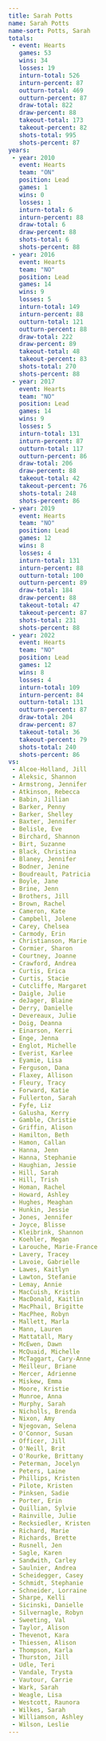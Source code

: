 ```yaml
---
title: Sarah Potts
name: Sarah Potts
name-sort: Potts, Sarah
totals:
 - event: Hearts
   games: 53
   wins: 34
   losses: 19
   inturn-total: 526
   inturn-percent: 87
   outturn-total: 469
   outturn-percent: 87
   draw-total: 822
   draw-percent: 88
   takeout-total: 173
   takeout-percent: 82
   shots-total: 995
   shots-percent: 87
years:
 - year: 2010
   event: Hearts
   team: "ON"
   position: Lead
   games: 1
   wins: 0
   losses: 1
   inturn-total: 6
   inturn-percent: 88
   draw-total: 6
   draw-percent: 88
   shots-total: 6
   shots-percent: 88
 - year: 2016
   event: Hearts
   team: "NO"
   position: Lead
   games: 14
   wins: 9
   losses: 5
   inturn-total: 149
   inturn-percent: 88
   outturn-total: 121
   outturn-percent: 88
   draw-total: 222
   draw-percent: 89
   takeout-total: 48
   takeout-percent: 83
   shots-total: 270
   shots-percent: 88
 - year: 2017
   event: Hearts
   team: "NO"
   position: Lead
   games: 14
   wins: 9
   losses: 5
   inturn-total: 131
   inturn-percent: 87
   outturn-total: 117
   outturn-percent: 86
   draw-total: 206
   draw-percent: 88
   takeout-total: 42
   takeout-percent: 76
   shots-total: 248
   shots-percent: 86
 - year: 2019
   event: Hearts
   team: "NO"
   position: Lead
   games: 12
   wins: 8
   losses: 4
   inturn-total: 131
   inturn-percent: 88
   outturn-total: 100
   outturn-percent: 89
   draw-total: 184
   draw-percent: 88
   takeout-total: 47
   takeout-percent: 87
   shots-total: 231
   shots-percent: 88
 - year: 2022
   event: Hearts
   team: "NO"
   position: Lead
   games: 12
   wins: 8
   losses: 4
   inturn-total: 109
   inturn-percent: 84
   outturn-total: 131
   outturn-percent: 87
   draw-total: 204
   draw-percent: 87
   takeout-total: 36
   takeout-percent: 79
   shots-total: 240
   shots-percent: 86
vs:
 - Alcoe-Holland, Jill
 - Aleksic, Shannon
 - Armstrong, Jennifer
 - Atkinson, Rebecca
 - Babin, Jillian
 - Barker, Penny
 - Barker, Shelley
 - Baxter, Jennifer
 - Belisle, Eve
 - Birchard, Shannon
 - Birt, Suzanne
 - Black, Christina
 - Blaney, Jennifer
 - Bodner, Jenine
 - Boudreault, Patricia
 - Boyle, Jane
 - Brine, Jenn
 - Brothers, Jill
 - Brown, Rachel
 - Cameron, Kate
 - Campbell, Jolene
 - Carey, Chelsea
 - Carmody, Erin
 - Christianson, Marie
 - Cormier, Sharon
 - Courtney, Joanne
 - Crawford, Andrea
 - Curtis, Erica
 - Curtis, Stacie
 - Cutcliffe, Margaret
 - Daigle, Julie
 - deJager, Blaine
 - Derry, Danielle
 - Devereaux, Julie
 - Doig, Deanna
 - Einarson, Kerri
 - Enge, Jenna
 - Englot, Michelle
 - Everist, Karlee
 - Eyamie, Lisa
 - Ferguson, Dana
 - Flaxey, Allison
 - Fleury, Tracy
 - Forward, Katie
 - Fullerton, Sarah
 - Fyfe, Liz
 - Galusha, Kerry
 - Gamble, Christie
 - Griffin, Alison
 - Hamilton, Beth
 - Hamon, Callan
 - Hanna, Jenn
 - Hanna, Stephanie
 - Haughian, Jessie
 - Hill, Sarah
 - Hill, Trish
 - Homan, Rachel
 - Howard, Ashley
 - Hughes, Meaghan
 - Hunkin, Jessie
 - Jones, Jennifer
 - Joyce, Blisse
 - Kleibrink, Shannon
 - Koehler, Megan
 - Larouche, Marie-France
 - Lavery, Tracey
 - Lavoie, Gabrielle
 - Lawes, Kaitlyn
 - Lawton, Stefanie
 - Lemay, Annie
 - MacCuish, Kristin
 - MacDonald, Kaitlin
 - MacPhail, Brigitte
 - MacPhee, Robyn
 - Mallett, Marla
 - Mann, Lauren
 - Mattatall, Mary
 - McEwen, Dawn
 - McQuaid, Michelle
 - McTaggart, Cary-Anne
 - Meilleur, Briane
 - Mercer, Adrienne
 - Miskew, Emma
 - Moore, Kristie
 - Munroe, Anna
 - Murphy, Sarah
 - Nicholls, Brenda
 - Nixon, Amy
 - Njegovan, Selena
 - O'Connor, Susan
 - Officer, Jill
 - O'Neill, Brit
 - O'Rourke, Brittany
 - Peterman, Jocelyn
 - Peters, Laine
 - Phillips, Kristen
 - Pilote, Kristen
 - Pinksen, Sadie
 - Porter, Erin
 - Quillian, Sylvie
 - Rainville, Julie
 - Recksiedler, Kristen
 - Richard, Marie
 - Richards, Brette
 - Rusnell, Jen
 - Sagle, Karen
 - Sandwith, Carley
 - Saulnier, Andrea
 - Scheidegger, Casey
 - Schmidt, Stephanie
 - Schneider, Lorraine
 - Sharpe, Kelli
 - Sicinski, Danielle
 - Silvernagle, Robyn
 - Sweeting, Val
 - Taylor, Alison
 - Thevenot, Kara
 - Thiessen, Alison
 - Thompson, Karla
 - Thurston, Jill
 - Udle, Teri
 - Vandale, Trysta
 - Vautour, Carrie
 - Wark, Sarah
 - Weagle, Lisa
 - Westcott, Raunora
 - Wilkes, Sarah
 - Williamson, Ashley
 - Wilson, Leslie
---
```

